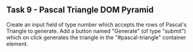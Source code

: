 ## Task 9 - Pascal Triangle DOM Pyramid

Create an input field of type number which accepts the rows of Pascal's Triangle to generate.
Add a button named "Generate" (of type "submit") which on click generates the triangle in the "#pascal-triangle" container element.
